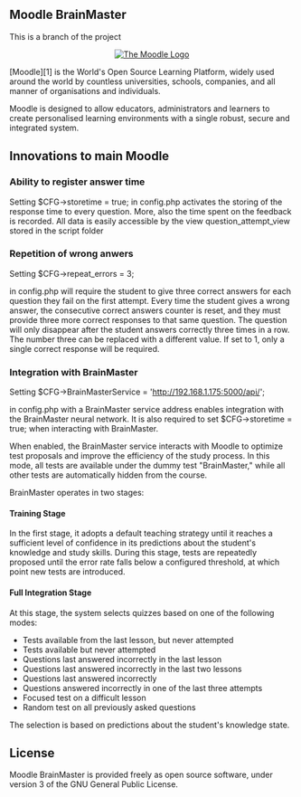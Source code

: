 ## Moodle BrainMaster
This is a branch of the project 
<p align="center"><a href="https://moodle.org" target="_blank" title="Moodle Website">
  <img src="https://raw.githubusercontent.com/moodle/moodle/main/.github/moodlelogo.svg" alt="The Moodle Logo">
</a></p>

[Moodle][1] is the World's Open Source Learning Platform, widely used around the world by countless universities, schools, companies, and all manner of organisations and individuals.

Moodle is designed to allow educators, administrators and learners to create personalised learning environments with a single robust, secure and integrated system.

## Innovations to main Moodle


### Ability to register answer time

Setting 
$CFG->storetime = true;
in  config.php activates the storing of the response time to every question. More, also the time spent on the feedback is recorded.
All data is easily accessible by the view question_attempt_view stored in the script folder 


### Repetition of wrong anwers

Setting
$CFG->repeat_errors = 3;

in  config.php  will require the student to give three correct answers for each question they fail on the first attempt. Every time the student gives a wrong answer, the consecutive correct answers counter is reset, and they must provide three more correct responses to that same question. The question will only disappear after the student answers correctly three times in a row. The number three can be replaced with a different value. If set to 1, only a single correct response will be required.

### Integration with BrainMaster

Setting
$CFG->BrainMasterService = 'http://192.168.1.175:5000/api/';

in config.php with a BrainMaster service address enables integration with the BrainMaster neural network.
It is also required to set $CFG->storetime = true; when interacting with BrainMaster.

When enabled, the BrainMaster service interacts with Moodle to optimize test proposals and improve the efficiency of the study process. In this mode, all tests are available under the dummy test "BrainMaster," while all other tests are automatically hidden from the course.

BrainMaster operates in two stages:

#### Training Stage

In the first stage, it adopts a default teaching strategy until it reaches a sufficient level of confidence in its predictions about the student's knowledge and study skills.
During this stage, tests are repeatedly proposed until the error rate falls below a configured threshold, at which point new tests are introduced.

#### Full Integration Stage

At this stage, the system selects quizzes based on one of the following modes:

- Tests available from the last lesson, but never attempted
- Tests available but never attempted
- Questions last answered incorrectly in the last lesson
- Questions last answered incorrectly in the last two lessons
- Questions last answered incorrectly
- Questions answered incorrectly in one of the last three attempts
- Focused test on a difficult lesson
- Random test on all previously asked questions

The selection is based on predictions about the student's knowledge state.


## License

Moodle BrainMaster is provided freely as open source software, under version 3 of the GNU General Public License.
